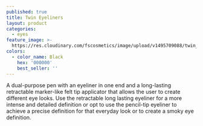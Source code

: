 ```yaml
---
published: true
title: Twin Eyeliners
layout: product
categories:
  - eyes
feature_image: >-
  https://res.cloudinary.com/fscosmetics/image/upload/v1495709088/twin_eyeliners.jpg
colors:
  - color_name: Black
    hex: '000000'
    best_seller: ''
---
```

A dual-purpose pen with an eyeliner in one end and a long-lasting retractable marker-like felt tip applicator that allows the user to create different eye looks. Use the retractable long lasting eyeliner for a more intense and detailed definition or opt to use the pencil-tip eyeliner to achieve a precise definition for that everyday look or to create a smoky eye definition.